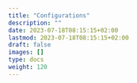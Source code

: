 ```yaml
---
title: "Configurations"
description: ""
date: 2023-07-18T08:15:15+02:00
lastmod: 2023-07-18T08:15:15+02:00
draft: false
images: []
type: docs
weight: 120
---
```

